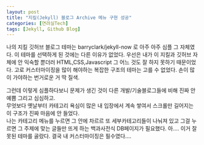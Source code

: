 ```yaml
---
layout: post
title: "지킬(Jekyll) 블로그 Archive 메뉴 구현 성공"
categories: [연려실Tech]
tags: [Jekyll, Github Blog]
---
```


나의 지킬 깃허브 블로그 테마는  barryclark/jekyll-now 로 아주 아주 심플 그 자체였다. 
이 테마를 선택하게 된 것에는 다른 이유가 없었다. 
우선은 내가 이 지킬과 깃허브 자체에 안 익숙할 뿐더러 HTML,CSS,Javascript 그 어느 것도 잘 하지 못하기 때문이었다. 
고로 커스터마이징을 많이 해야하는 복잡한 구조의 테마는 고를 수 없었다. 손이 많이 가야하는 번거로운 거 딱 질색. 

<p>그런데 이렇게 심플하다보니 문제가 생긴 것이 다른 개발/기술블로그들에 비해 진짜 안 예쁨 그리고 심심하고. 
<br>무엇보다 옛날부터 카테고리 욕심이 많은 내 입장에서 계속 쌓여서 스크롤만 길어지는 이 구조가 진짜 마음에 안 들었다. 
<br>나는 카테고리 메뉴를 누르면 그 안에 차르르 또 세부카테고리들이 나눠져 있고 그걸 누르면 그 주제에 맞는 글들만 뜨게 하는 백과사전식 DB페이지가 필요했다. 
  아.... 이거 잘못된 테마를 골랐다. 결국 내 커스터마이징은 필수였다....
